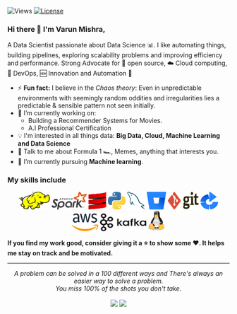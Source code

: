 ![Views](https://komarev.com/ghpvc/?username=iamvarunm&color=orange&label=views)
<a href="https://github.com/iamvarunm/iamvarunm/blob/main/LICENSE"><img src="https://img.shields.io/github/license/antonkomarev/github-profile-views-counter.svg?style=flat-square" alt="License"></a>

### Hi there 👋 I'm Varun Mishra,

A Data Scientist passionate about Data Science :bar_chart:. I like automating things, building pipelines, exploring scalability problems and improving efficiency and performance. Strong Advocate for 📜 open source, :cloud: Cloud computing, 🚀 DevOps, :new: Innovation and Automation :robot: 


- ⚡ **Fun fact:** I believe in the *Chaos theory*: Even in unpredictable environments with seemingly random oddities and irregularities lies a predictable & sensible pattern not seen initially.
- 🔭 I’m currently working on:
	- Building a Recommender Systems for Movies.
	- A.I Professional Certification
- :bulb: I'm interested in all things data: **Big Data, Cloud, Machine Learning and Data Science**
- 💬 Talk to me about Formula 1 :racing_car:, Memes, anything that interests you.
- 🌱 I’m currently pursuing **Machine learning**.

### My skills include

<p align="center">
	<img title="Hadoop" alt="Hadoop" src="https://raw.githubusercontent.com/iamvarunm/iamvarunm/master/assets/hadoop.svg" width="70" height="40" />
	<img title="Spark" alt="Spark" src="https://raw.githubusercontent.com/iamvarunm/iamvarunm/master/assets/apache_spark.svg" width="80" height="40" />
	<img title="Scala" alt="Scala" src="https://raw.githubusercontent.com/iamvarunm/iamvarunm/master/assets/scala.svg" width="40" height="40" />
	<img title="Python" alt="Python" src="https://raw.githubusercontent.com/iamvarunm/iamvarunm/master/assets/python.svg" width="40" height="40" />
	<img title="MySQL" alt="MySQL" src="https://raw.githubusercontent.com/iamvarunm/iamvarunm/master/assets/mysql.svg" width="40" height="40" />
	<img title="Bitbucket" alt="Bitbucket" src="https://raw.githubusercontent.com/iamvarunm/iamvarunm/master/assets/bitbucket.svg" height="40" />
	<img title="Git" alt="Git" src="https://raw.githubusercontent.com/iamvarunm/iamvarunm/master/assets/git.svg" width="70" height="40" />
	<img title="Bamboo" alt="Bamboo" src="https://raw.githubusercontent.com/iamvarunm/iamvarunm/master/assets/bamboo.svg" width="40" height="40" />	
	<img title="AWS" alt="AWS" src="https://raw.githubusercontent.com/iamvarunm/iamvarunm/master/assets/aws.svg" width="60" height="40" />
	<img title="Kafka" alt="Kafka" src="https://raw.githubusercontent.com/iamvarunm/iamvarunm/master/assets/kafka.svg" width="105" height="40" />
	<img title="linux" alt="linux" src="https://raw.githubusercontent.com/iamvarunm/iamvarunm/master/assets/linux-tux.svg" width="40" />
</p>




**If you find my work good, consider giving it a :star: to show some :heart:. It helps me stay on track and be motivated.**
<hr>
<p align="center">
   <i>A problem can be solved in a 100 different ways and There's always an easier way to solve a problem.</i>
   <br>
   <i>You miss 100% of the shots you don't take.</i>
   <br>
<br>
	<a target="_blank" href="https://www.linkedin.com/in/iamvarunm/"><img src="https://img.shields.io/badge/-LinkedIn-0077B5?style=for-the-badge&logo=Linkedin&logoColor=white"></img></a>
<a target="_blank" href="mailto:model.varunmishra@gmail.com"><img src="https://img.shields.io/badge/-Gmail-D14836?style=for-the-badge&logo=Gmail&logoColor=white"></img></a>

</p>       
